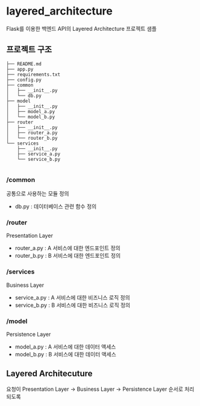 # layered_architecture
Flask를 이용한 백엔드 API의 Layered Architecture 프로젝트 샘플


## 프로젝트 구조
```
├── README.md
├── app.py
├── requirements.txt
├── config.py
├── common
│   ├── __init__.py
│   └── db.py
├── model
│   ├── __init__.py
│   ├── model_a.py
│   └── model_b.py
├── router
│   ├── __init__.py
│   ├── router_a.py
│   └── router_b.py
└── services
    ├── __init__.py
    ├── service_a.py
    └── service_b.py
    
```

### /common
공통으로 사용하는 모듈 정의
* db.py : 데이터베이스 관련 함수 정의

### /router
Presentation Layer
* router_a.py : A 서비스에 대한 엔드포인트 정의
* router_b.py : B 서비스에 대한 엔드포인트 정의

### /services
Business Layer
* service_a.py : A 서비스에 대한 비즈니스 로직 정의
* service_b.py : B 서비스에 대한 비즈니스 로직 정의

### /model
Persistence Layer
* model_a.py : A 서비스에 대한 데이터 액세스
* model_b.py : B 서비스에 대한 데이터 액세스

## Layered Architecuture
요청이 Presentation Layer -> Business Layer -> Persistence Layer 순서로 처리되도록 
